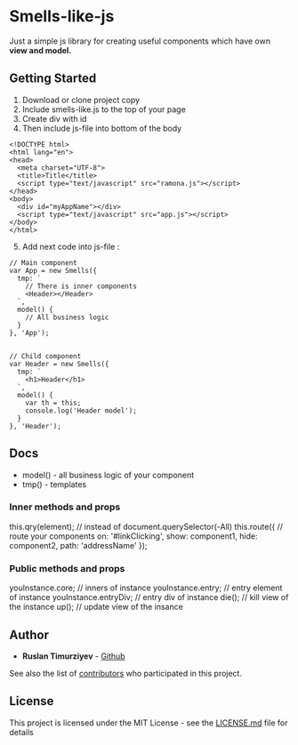 # Smells-like-js
Just a simple js library for creating useful components which have own **view and model.**

## Getting Started

1. Download or clone project copy
2. Include smells-like.js to the top of your page
3. Create div with id
4. Then include js-file into bottom of the body
```
<!DOCTYPE html>
<html lang="en">
<head>
  <meta charset="UTF-8">
  <title>Title</title>
  <script type="text/javascript" src="ramona.js"></script>
</head>
<body>
  <div id="myAppName"></div>
  <script type="text/javascript" src="app.js"></script>
</body>
</html>
```
5. Add next code into js-file :
```
// Main component
var App = new Smells({
  tmp: `
    // There is inner components
    <Header></Header>
  `,
  model() {
    // All business logic
  }
}, 'App');


// Child component
var Header = new Smells({
  tmp: `  
    <h1>Header</h1>
  `,
  model() {
    var th = this;
    console.log('Header model');
  }
}, 'Header');

```

## Docs

* model() - all business logic of your component
* tmp() - templates

### Inner methods and props

this.qry(element); // instead of document.querySelector(-All)
this.route({ // route your components
  on: '#linkClicking', 
  show: component1, 
  hide: component2, 
  path: 'addressName'
});

### Public methods and props

youInstance.core; // inners of instance
youInstance.entry; // entry element of instance
youInstance.entryDiv; // entry div of instance
die(); // kill view of the instance
up(); // update view of the insance

## Author

* **Ruslan Timurziyev**  - [Github](https://github.com/sawuer/)

See also the list of [contributors](https://github.com/sawuer/ramona-js/contributors) who participated in this project.

## License

This project is licensed under the MIT License - see the [LICENSE.md](LICENSE.md) file for details

